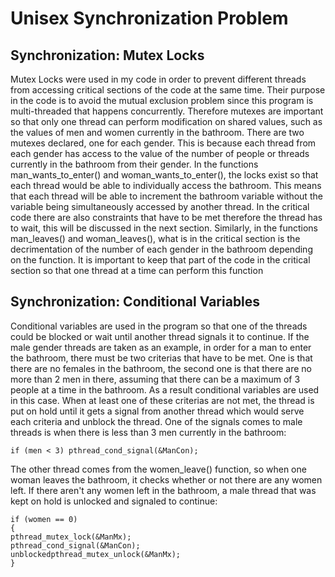 # Unisex Synchronization Problem



## Synchronization: Mutex Locks

Mutex Locks were used in my code in order to prevent different threads from
accessing critical sections of the code at the same time. Their purpose in the code is to
avoid the mutual exclusion problem since this program is multi-threaded that happens
concurrently. Therefore mutexes are important so that only one thread can perform
modification on shared values, such as the values of men and women currently in the
bathroom.
There are two mutexes declared, one for each gender. This is because each
thread from each gender has access to the value of the number of people or threads
currently in the bathroom from their gender.
In the functions man_wants_to_enter() and woman_wants_to_enter(), the locks
exist so that each thread would be able to individually access the bathroom. This means
that each thread will be able to increment the bathroom variable without the variable
being simultaneously accessed by another thread. In the critical code there are also
constraints that have to be met therefore the thread has to wait, this will be discussed in
the next section.
Similarly, in the functions man_leaves() and woman_leaves(), what is in the
critical section is the decrimentation of the number of each gender in the bathroom
depending on the function. It is important to keep that part of the code in the critical
section so that one thread at a time can perform this function

## Synchronization: Conditional Variables
Conditional variables are used in the program so that one of the threads could be
blocked or wait until another thread signals it to continue. If the male gender threads are
taken as an example, in order for a man to enter the bathroom, there must be two
criterias that have to be met. One is that there are no females in the bathroom, the
second one is that there are no more than 2 men in there, assuming that there can be a
maximum of 3 people at a time in the bathroom. As a result conditional variables are
used in this case. When at least one of these criterias are not met, the thread is put on
hold until it gets a signal from another thread which would serve each criteria and
unblock the thread. One of the signals comes to male threads is when there is less than
3 men currently in the bathroom:
```
if (men < 3) pthread_cond_signal(&ManCon);
```
The other thread comes from the women_leave() function, so when one woman leaves
the bathroom, it checks whether or not there are any women left. If there aren't any
women left in the bathroom, a male thread that was kept on hold is unlocked and
signaled to continue:
```
if (women == 0)
{
pthread_mutex_lock(&ManMx);
pthread_cond_signal(&ManCon);
unblockedpthread_mutex_unlock(&ManMx);
}
```
